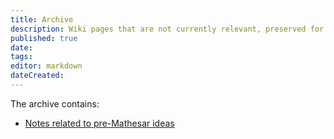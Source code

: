 ```yaml
---
title: Archive
description: Wiki pages that are not currently relevant, preserved for history.
published: true
date: 
tags: 
editor: markdown
dateCreated:
---
```


The archive contains:
- [Notes related to pre-Mathesar ideas](pre-mathesar/home.md)
